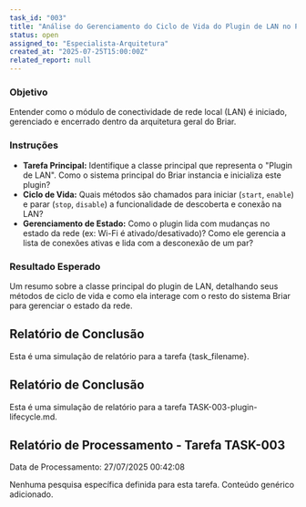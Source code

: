 ```yaml
---
task_id: "003"
title: "Análise do Gerenciamento do Ciclo de Vida do Plugin de LAN no Projeto Briar"
status: open
assigned_to: "Especialista-Arquitetura"
created_at: "2025-07-25T15:00:00Z"
related_report: null
---
```


### Objetivo
Entender como o módulo de conectividade de rede local (LAN) é iniciado, gerenciado e encerrado dentro da arquitetura geral do Briar.

### Instruções
- **Tarefa Principal:** Identifique a classe principal que representa o "Plugin de LAN". Como o sistema principal do Briar instancia e inicializa este plugin?
- **Ciclo de Vida:** Quais métodos são chamados para iniciar (`start`, `enable`) e parar (`stop`, `disable`) a funcionalidade de descoberta e conexão na LAN?
- **Gerenciamento de Estado:** Como o plugin lida com mudanças no estado da rede (ex: Wi-Fi é ativado/desativado)? Como ele gerencia a lista de conexões ativas e lida com a desconexão de um par?

### Resultado Esperado
Um resumo sobre a classe principal do plugin de LAN, detalhando seus métodos de ciclo de vida e como ela interage com o resto do sistema Briar para gerenciar o estado da rede.



## Relatório de Conclusão

Esta é uma simulação de relatório para a tarefa {task_filename}.

## Relatório de Conclusão

Esta é uma simulação de relatório para a tarefa TASK-003-plugin-lifecycle.md.

## Relatório de Processamento - Tarefa TASK-003

Data de Processamento: 27/07/2025 00:42:08

Nenhuma pesquisa específica definida para esta tarefa. Conteúdo genérico adicionado.
